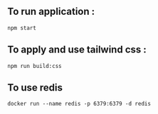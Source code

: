 ## To run application :

`npm start`

## To apply and use tailwind css :

`npm run build:css`

## To use redis

`docker run --name redis -p 6379:6379 -d redis`
